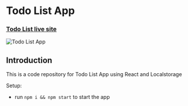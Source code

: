 # Todo List App 

### [Todo List live site](https://react-project-todo-app.netlify.app/)

![Todo List App](https://i.ibb.co/5RkXhCW/todolist.png)

## Introduction
This is a code repository for Todo List App using React and Localstorage

Setup:
- run ```npm i && npm start``` to start the app
